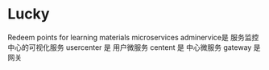 # Lucky
Redeem points for learning materials microservices
adminervice是 服务监控中心的可视化服务
usercenter 是 用户微服务
centent    是 中心微服务
gateway    是  网关
